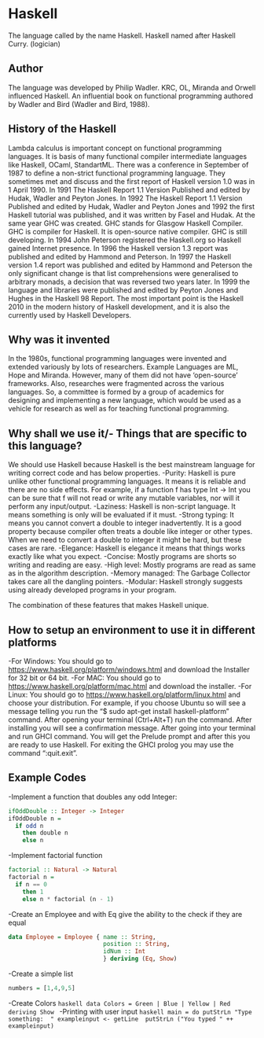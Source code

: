 # Haskell
The language called by the name Haskell. Haskell named after Haskell Curry. (logician)	
## Author
The language was developed by Philip Wadler.  KRC, OL, Miranda and Orwell influenced Haskell.  An influential book on functional programming authored by Wadler and Bird (Wadler and Bird, 1988). 
## History of the Haskell
Lambda calculus is important concept on functional programming languages. It is basis of many functional compiler intermediate languages like Haskell, OCaml, StandartML. 
There was a conference in September of 1987 to define a non-strict functional programming language. They sometimes met and discuss and the first report of Haskell version 1.0 was in 1 April 1990. 
In 1991 The Haskell Report 1.1 Version Published and edited by Hudak, Wadler and Peyton Jones.
In 1992 The Haskell Report 1.1 Version Published and edited by Hudak, Wadler and Peyton Jones and 1992 the first Haskell tutorial was published, and it was written by Fasel and Hudak. At the same year GHC was created. GHC stands for Glasgow Haskell Compiler. GHC is compiler for Haskell. It is open-source native compiler. GHC is still developing.
In 1994 John Peterson registered the Haskell.org so Haskell gained Internet presence.
In 1996 the Haskell version 1.3 report was published and edited by Hammond and Peterson.
In 1997 the Haskell version 1.4 report was published and edited by Hammond and Peterson the only significant change is that list comprehensions were generalised to arbitrary monads, a decision that was reversed two years later.
In 1999 the language and libraries were published and edited by Peyton Jones and Hughes in the Haskell 98 Report.
The most important point is the Haskell 2010 in the modern history of Haskell development, and it is also the currently used by Haskell Developers. 

## Why was it invented
In the 1980s, functional programming languages were invented and extended variously by lots of researchers. Example Languages are ML, Hope and Miranda. However, many of them did not have ‘open-source’ frameworks. Also, researches were fragmented across the various languages. So, a committee is formed by a group of academics for designing and implementing a new language, which would be used as a vehicle for research as well as for teaching functional programming.
## Why shall we use it/- Things that are specific to this language?
We should use Haskell because Haskell is the best mainstream language for writing correct code and has below properties.
-Purity:
Haskell is pure unlike other functional programming languages. It means it is reliable and there are no side effects. For example, if a function f has type Int -> Int you can be sure that f will not read or write any mutable variables, nor will it perform any input/output.
-Laziness:
Haskell is non-script language. It means something is only will be evaluated if it must.
-Strong typing:
It means you cannot convert a double to integer inadvertently. It is a good property because compiler often treats a double like integer or other types. When we need to convert a double to integer it might be hard, but these cases are rare.
-Elegance:
Haskell is elegance it means that things works exactly like what you expect.
-Concise:
Mostly programs are shorts so writing and reading are easy.
-High level:
Mostly programs are read as same as in the algorithm description. 
-Memory managed:
The Garbage Collector takes care all the dangling pointers.
-Modular:
Haskell strongly suggests using already developed programs in your program.

The combination of these features that makes Haskell unique.

## How to setup an environment to use it in different platforms
-For Windows:
You should go to https://www.haskell.org/platform/windows.html and download the Installer for 32 bit or 64 bit.
-For MAC:
You should go to https://www.haskell.org/platform/mac.html and download the installer.
-For Linux:
You should go to https://www.haskell.org/platform/linux.html and choose your distribution. For example, if you choose Ubuntu so will see a message telling you run the “$ sudo apt-get install haskell-platform” command. After opening your terminal (Ctrl+Alt+T) run the command. After installing you will see a confirmation message. After going into your terminal and run GHCI command. You will get the Prelude prompt and after this you are ready to use Haskell. For exiting the GHCI prolog you may use the command “:quit.exit”.

## Example Codes
-Implement a function that doubles any odd Integer:
```haskell
ifOddDouble :: Integer -> Integer
ifOddDouble n =
  if odd n
    then double n
    else n
```
-Implement factorial function
```haskell
factorial :: Natural -> Natural
factorial n =
  if n == 0
    then 1
    else n * factorial (n - 1)
```
-Create an Employee and with Eq give the ability to the check if they are equal
```haskell
data Employee = Employee { name :: String,	
						   position :: String,
						   idNum :: Int 
						   } deriving (Eq, Show)
```
-Create a simple list
```haskell
numbers = [1,4,9,5]
  ```
-Create Colors
	```haskell
  data Colors = Green
					| Blue
					| Yellow
					| Red
				deriving Show
    ```
-Printing with user input
	```haskell
  main = do putStrLn "Type something: 
   " exampleinput <- getLine 
   putStrLn ("You typed " ++ exampleinput)
    ```
   
